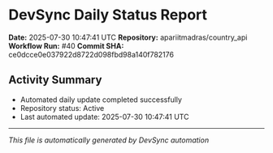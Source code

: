 # DevSync Daily Status Report

**Date:** 2025-07-30 10:47:41 UTC
**Repository:** apariitmadras/country_api
**Workflow Run:** #40
**Commit SHA:** ce0dcce0e037922d8722d098fbd98a140f782176

## Activity Summary
- Automated daily update completed successfully
- Repository status: Active
- Last automated update: 2025-07-30 10:47:41 UTC

---
*This file is automatically generated by DevSync automation*
